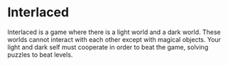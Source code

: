 # Interlaced

Interlaced is a game where there is a light world and a dark world. These worlds cannot interact with each other except with magical objects. Your light and dark self must cooperate in order to beat the game, solving puzzles to beat levels.